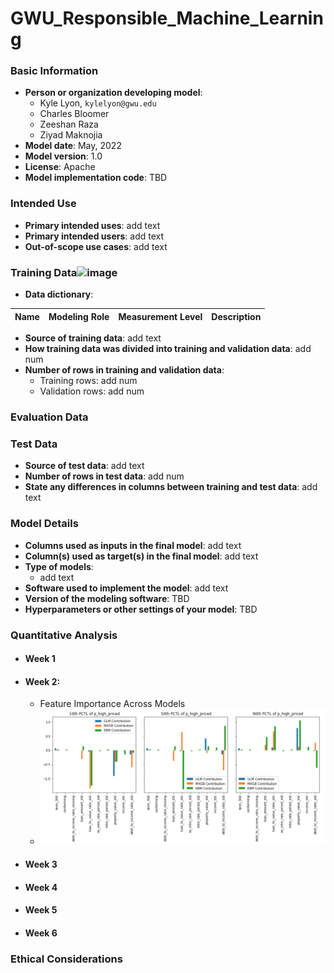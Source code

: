 # GWU_Responsible_Machine_Learning

### Basic Information

* **Person or organization developing model**:
  * Kyle Lyon, `kylelyon@gwu.edu`
  * Charles Bloomer
  * Zeeshan Raza
  * Ziyad Maknojia
* **Model date**: May, 2022
* **Model version**: 1.0
* **License**: Apache
* **Model implementation code**: TBD

### Intended Use
* **Primary intended uses**: add text
* **Primary intended users**: add text
* **Out-of-scope use cases**: add text

### Training Data<img width="923" alt="image" src="https://user-images.githubusercontent.com/90147914/174262886-d52fc36a-2a49-4099-b950-ee69433be5f2.png">


* **Data dictionary**:

| Name | Modeling Role | Measurement Level| Description|
| ---- | ------------- | ---------------- | ---------- |

* **Source of training data**: add text
* **How training data was divided into training and validation data**: add num
* **Number of rows in training and validation data**: 
  * Training rows: add num
  * Validation rows: add num

### Evaluation Data

### Test Data
* **Source of test data**: add text
* **Number of rows in test data**: add num
* **State any differences in columns between training and test data**: add text

### Model Details
* **Columns used as inputs in the final model**: add text
* **Column(s) used as target(s) in the final model**: add text
* **Type of models**: 
  * add text 
* **Software used to implement the model**: add text
* **Version of the modeling software**: TBD
* **Hyperparameters or other settings of your model**: TBD

### Quantitative Analysis
  * #### Week 1
  * #### Week 2:
      * Feature Importance Across Models
      * ![Feature Importance](assignments/a02/a02_feature_importance.png)
  * #### Week 3
  * #### Week 4
  * #### Week 5
  * #### Week 6

### Ethical Considerations
